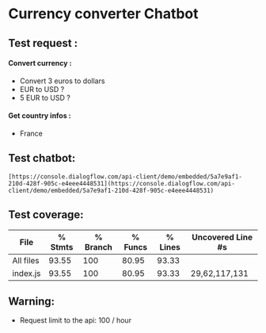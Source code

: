 # Currency converter Chatbot  
  
## Test request :  
#### Convert currency :
* Convert 3 euros to dollars  
* EUR to USD ?  
* 5 EUR to USD ?

#### Get country infos :
* France

## Test chatbot:  

    [https://console.dialogflow.com/api-client/demo/embedded/5a7e9af1-210d-428f-905c-e4eee4448531](https://console.dialogflow.com/api-client/demo/embedded/5a7e9af1-210d-428f-905c-e4eee4448531)

## Test coverage:

File      |  % Stmts | % Branch |  % Funcs |  % Lines | Uncovered Line #s |
----------|----------|----------|----------|----------|-------------------|
All files |    93.55 |      100 |    80.95 |    93.33 |                   |
 index.js |    93.55 |      100 |    80.95 |    93.33 |     29,62,117,131 |

## Warning:
* Request limit to the api: 100 / hour
